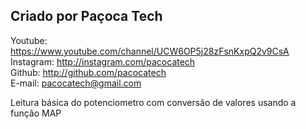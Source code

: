 ## Criado por Paçoca Tech  
 
Youtube: https://www.youtube.com/channel/UCW6OP5j28zFsnKxpQ2v9CsA  
Instagram: http://instagram.com/pacocatech  
Github: http://github.com/pacocatech  
E-mail: pacocatech@gmail.com  
 
 
Leitura básica do potenciometro com conversão de valores usando a função MAP


